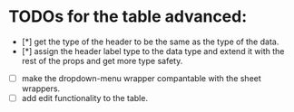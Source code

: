 # TODOs for the table advanced:

- [*] get the type of the header to be the same as the type of the data.
- [*] assign the header label type to the data type and extend it with the rest of the props and get
  more type safety.



- [ ] make the dropdown-menu wrapper compantable with the sheet wrappers.
- [ ] add edit functionality to the table.
